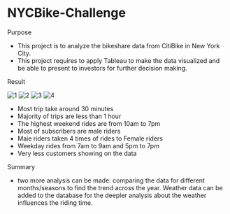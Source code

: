 # NYCBike-Challenge


Purpose
- This project is to analyze the bikeshare data from CitiBike in New York City. 
- This project requires to apply Tableau to make the data visualized and be able to present to investors for further decision making.


Result

![1](https://user-images.githubusercontent.com/94014863/155862315-809fad86-efb5-4465-bc90-6deca144b86d.PNG)
![2](https://user-images.githubusercontent.com/94014863/155862316-58b628ee-a7d4-450d-9920-f25b16415b81.PNG)
![3](https://user-images.githubusercontent.com/94014863/155862317-49d65181-1bdb-48bf-a375-96451f61b84e.PNG)
![4](https://user-images.githubusercontent.com/94014863/155862335-c7792a34-6067-4b80-ae2e-7c6a927ff02b.PNG)
- Most trip take around 30 minutes
- Majority of trips are less than 1 hour
- The highest weekend rides are from 10am to 7pm
- Most of subscribers are male riders
- Maie riders taken 4 times of rides to Female riders
- Weekday rides from 7am to 9am and 5pm to 7pm
- Very less customers showing on the data

Summary
- two more analysis can be made: comparing the data for different months/seasons to find the trend across the year. Weather data can be added to the database for the deepler analysis about the weather influences the riding time.

